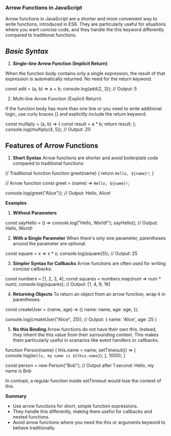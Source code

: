 ### Arrow Functions in JavaScript

Arrow functions in JavaScript are a shorter and more convenient way to write functions, introduced in ES6. They are particularly useful for situations where you want concise code, and they handle the this keyword differently compared to traditional functions.

## ***Basic Syntax***
1. **Single-line Arrow Function (Implicit Return)**

When the function body contains only a single expression, the result of that expression is automatically returned. No need for the return keyword.

const add = (a, b) => a + b;
console.log(add(2, 3)); // Output: 5

2. Multi-line Arrow Function (Explicit Return)

If the function body has more than one line or you need to write additional logic, use curly braces {} and explicitly include the return keyword.

const multiply = (a, b) => {
    const result = a * b;
    return result;
};
console.log(multiply(4, 5)); // Output: 20


## **Features of Arrow Functions**

1. **Short Syntax**
Arrow functions are shorter and avoid boilerplate code compared to traditional functions:

// Traditional function
function greet(name) {
    return `Hello, ${name}!`;
}

// Arrow function
const greet = (name) => `Hello, ${name}!`;

console.log(greet("Alice")); // Output: Hello, Alice!

**Examples**

1. **Without Parameters**

const sayHello = () => console.log("Hello, World!");
sayHello(); // Output: Hello, World!

2. **With a Single Parameter**
When there's only one parameter, parentheses around the parameter are optional.

const square = x => x * x;
console.log(square(5)); // Output: 25


3. **Simpler Syntax for Callbacks**
Arrow functions are often used for writing concise callbacks:

const numbers = [1, 2, 3, 4];
const squares = numbers.map(num => num * num);
console.log(squares); // Output: [1, 4, 9, 16]

4. **Returning Objects**
To return an object from an arrow function, wrap it in parentheses:

const createUser = (name, age) => ({
    name: name,
    age: age,
});

console.log(createUser("Alice", 25));
// Output: { name: 'Alice', age: 25 }

5. **No this Binding**
Arrow functions do not have their own this. Instead, they inherit the this value from their surrounding context. This makes them particularly useful in scenarios like event handlers or callbacks.

function Person(name) {
    this.name = name;
    setTimeout(() => {
        console.log(`Hello, my name is ${this.name}`);
    }, 1000);
}

const person = new Person("Bob");
// Output after 1 second: Hello, my name is Bob


In contrast, a regular function inside setTimeout would lose the context of this.

**Summary**
- Use arrow functions for short, simple function expressions.
- They handle this differently, making them useful for callbacks and nested functions.
- Avoid arrow functions where you need the this or arguments keyword to behave traditionally.